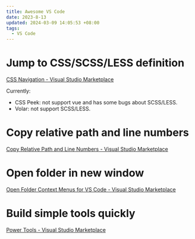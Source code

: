 ```yaml
---
title: Awesome VS Code
date: 2023-8-13
updated: 2024-03-09 14:05:53 +08:00
tags:
  - VS Code
---
```


# Jump to CSS/SCSS/LESS definition

[CSS Navigation - Visual Studio Marketplace](https://marketplace.visualstudio.com/items?itemName=pucelle.vscode-css-navigation)

Currently:

- CSS Peek: not support vue and has some bugs about SCSS/LESS.
- Volar: not support SCSS/LESS.

# Copy relative path and line numbers

[Copy Relative Path and Line Numbers - Visual Studio Marketplace](https://marketplace.visualstudio.com/items?itemName=ezforo.copy-relative-path-and-line-numbers)

# Open folder in new window

[Open Folder Context Menus for VS Code - Visual Studio Marketplace](https://marketplace.visualstudio.com/items?itemName=chrisdias.vscode-opennewinstance)

# Build simple tools quickly

[Power Tools - Visual Studio Marketplace](https://marketplace.visualstudio.com/items?itemName=egomobile.vscode-powertools)

